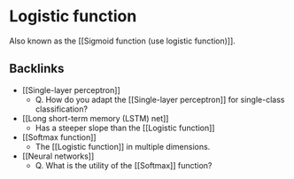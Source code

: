 # Logistic function
Also known as the [[Sigmoid function (use logistic function)]].

## Backlinks
* [[Single-layer perceptron]]
	* Q. How do you adapt the [[Single-layer perceptron]] for single-class classification? 
* [[Long short-term memory (LSTM) net]]
	* Has a steeper slope than the [[Logistic function]]
* [[Softmax function]]
	* The [[Logistic function]] in multiple dimensions.
* [[Neural networks]]
	* Q. What is the utility of the [[Softmax]] function?

<!-- {BearID:640B7546-3350-4DFA-8C16-230431AFA5AC-43256-0000017E3B78C7A6} -->
